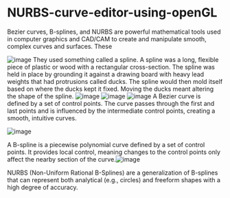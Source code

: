 # NURBS-curve-editor-using-openGL

 Bezier curves, B-splines, and NURBS are powerful mathematical tools used in computer graphics and CAD/CAM to create and manipulate smooth, complex curves and surfaces. These 


![image](https://github.com/user-attachments/assets/2f747776-a307-40bc-94dc-25755e5640fd)
They used something called a spline.
A spline was a long, flexible piece of plastic or wood with a rectangular cross-section. The spline was held in place by grounding it against a drawing board with heavy lead weights that had protrusions called ducks. The spline would then mold itself based on where the ducks kept it fixed. Moving the ducks meant altering the shape of the spline.
![image](https://github.com/user-attachments/assets/41e703ab-635f-4ecd-9506-2957ad6b4d46)
![image](https://github.com/user-attachments/assets/96425ed2-335a-4292-b7bc-4a707b9bb072)
![image](https://github.com/user-attachments/assets/613ad060-7c12-4f5b-a262-34096e1a513b) 
A Bezier curve is defined by a set of control points. The curve passes through the first and last points and is influenced by the intermediate control points, creating a smooth, intuitive curves. 

![image](https://github.com/user-attachments/assets/1d4b0771-10fb-4e52-bcf6-3d262e58f695) 

A B-spline is a piecewise polynomial curve defined by a set of control points. It provides local control, meaning changes to the control points only affect the nearby section of the curve.![image](https://github.com/user-attachments/assets/fe5b446f-4ab5-4722-8a05-1baa0de34c82) 

NURBS (Non-Uniform Rational B-Splines) are a generalization of B-splines that can represent both analytical (e.g., circles) and freeform shapes with a high degree of accuracy.









